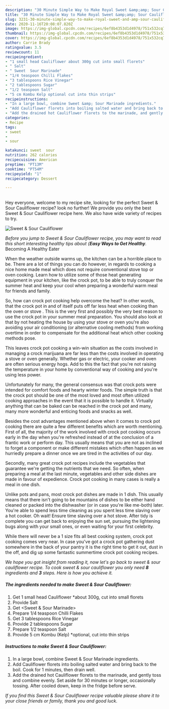 ```yaml
---
description: "30 Minute Simple Way to Make Royal Sweet &amp;amp; Sour Cauliflower"
title: "30 Minute Simple Way to Make Royal Sweet &amp;amp; Sour Cauliflower"
slug: 3231-30-minute-simple-way-to-make-royal-sweet-and-amp-sour-cauliflower
date: 2020-11-16T20:08:07.820Z
image: https://img-global.cpcdn.com/recipes/6ef8b4353d1d4978/751x532cq70/sweet-sour-cauliflower-recipe-main-photo.jpg
thumbnail: https://img-global.cpcdn.com/recipes/6ef8b4353d1d4978/751x532cq70/sweet-sour-cauliflower-recipe-main-photo.jpg
cover: https://img-global.cpcdn.com/recipes/6ef8b4353d1d4978/751x532cq70/sweet-sour-cauliflower-recipe-main-photo.jpg
author: Carrie Brady
ratingvalue: 3.5
reviewcount: 11
recipeingredient:
- "1 small head Cauliflower about 300g cut into small florets"
- " Salt"
- " Sweet  Sour Marinade"
- "1/4 teaspoon Chilli Flakes"
- "3 tablespoons Rice Vinegar"
- "2 tablespoons Sugar"
- "1/2 teaspoon Salt"
- "5 cm Kombu Kelp optional cut into thin strips"
recipeinstructions:
- "In a large bowl, combine Sweet &amp; Sour Marinade ingredients."
- "Add Cauliflower florets into boiling salted water and bring back to the boil. Cook for 1 minutes, then drain well."
- "Add the drained hot Cauliflower florets to the marinade, and gently toss and combine evenly. Set aside for 30 minutes or longer, occasionally tossing. After cooled down, keep in the fridge before serve."
categories:
- Recipe
tags:
- sweet
- 
- sour

katakunci: sweet  sour 
nutrition: 262 calories
recipecuisine: American
preptime: "PT13M"
cooktime: "PT54M"
recipeyield: "1"
recipecategory: Dessert

---
```

<br>
Hey everyone, welcome to my recipe site, looking for the perfect Sweet &amp; Sour Cauliflower recipe? look no further! We provide you only the best Sweet &amp; Sour Cauliflower recipe here. We also have wide variety of recipes to try.
<br>


![Sweet &amp; Sour Cauliflower](https://img-global.cpcdn.com/recipes/6ef8b4353d1d4978/751x532cq70/sweet-sour-cauliflower-recipe-main-photo.jpg)

<i>Before you jump to Sweet &amp; Sour Cauliflower recipe, you may want to read this short interesting healthy tips about {<strong>Easy Ways to Get Healthy</strong>.</i>
Becoming A Healthy Eater


When the weather outside warms up, the kitchen can be a horrible place to be. There are a lot of things you can do however, in regards to cooking a nice home made meal which does not require conventional stove top or oven cooking. Learn how to utilize some of those heat generating equipment in your kitchen, like the crock pot, to be able to truly conquer the summer heat and keep your cool when preparing a wonderful warm meal for friends and family.

So, how can crock pot cooking help overcome the heat? In other words, that the crock pot in and of itself puts off far less heat when cooking than the oven or stove . This is the very first and possibly the very best reason to use the crock pot in your summer meal preparation. You should also look at that by not heating the house by using your stove or oven you're also avoiding your air conditioning (or alternative cooling methods) from working overtime in order to compensate for the additional heat which other cooking methods pose.

This leaves crock pot cooking a win-win situation as the costs involved in managing a crock marijuana are far less than the costs involved in operating a stove or oven generally. Whether gas or electric, your cooker and oven are often serious energy hogs. Add to this the fact that you're not raising the temperature in your home by conventional way of cooking and you're using less power.

Unfortunately for many, the general consensus was that crock pots were intended for comfort foods and hearty winter foods.  The simple truth is that the crock pot should be one of the most loved and most often utilized cooking approaches in the event that it is possible to handle it.  Virtually anything that can be baked can be reached in the crock pot and many, many more wonderful and enticing foods and snacks as well.



Besides the cost advantages mentioned above when it comes to crock pot cooking there are quite a few different benefits which are worth mentioning. First of all, the majority of the work involved with crock pot cooking occurs early in the day when you're refreshed instead of at the conclusion of a frantic work or perform day. This usually means that you are not as inclined to forget a component or make different mistakes which often happen as we hurriedly prepare a dinner once we are tired in the activities of our day.

Secondly, many great crock pot recipes include the vegetables that guarantee we're getting the nutrients that we need. So often, when preparing a meal at the last minute, vegetables and other side dishes are made in favour of expedience. Crock pot cooking in many cases is really a meal in one dish.

 Unlike pots and pans, most crock pot dishes are made in 1 dish. This usually means that there isn't going to be mountains of dishes to be either hand cleaned or packed into the dishwasher (or in case you're like me-both) later. You're able to spend less time cleaning as you spent less time slaving over a hot cooker. Oh wait! Ensure time slaving over a hot stove. After tidy is complete you can get back to enjoying the sun set, pursuing the lightening bugs along with your small ones, or even waiting for your first celebrity.

While there will never be a 1 size fits all best cooking system, crock pot cooking comes very near. In case you've got a crock pot gathering dust somewhere in the back of your pantry it is the right time to get it out, dust in the off, and dig up some fantastic summertime crock pot cooking recipes.


<i>We hope you got insight from reading it, now let's go back to sweet &amp; sour cauliflower recipe. To cook sweet &amp; sour cauliflower you only need <strong>8</strong> ingredients and <strong>3</strong> steps. Here is how you achieve it.
</i>

##### The ingredients needed to make Sweet &amp; Sour Cauliflower:

1. Get 1 small head Cauliflower *about 300g, cut into small florets
1. Provide  Salt
1. Get  &lt;Sweet &amp; Sour Marinade&gt;
1. Prepare 1/4 teaspoon Chilli Flakes
1. Get 3 tablespoons Rice Vinegar
1. Provide 2 tablespoons Sugar
1. Prepare 1/2 teaspoon Salt
1. Provide 5 cm Kombu (Kelp) *optional, cut into thin strips


##### Instructions to make Sweet &amp; Sour Cauliflower:

1. In a large bowl, combine Sweet &amp; Sour Marinade ingredients.
1. Add Cauliflower florets into boiling salted water and bring back to the boil. Cook for 1 minutes, then drain well.
1. Add the drained hot Cauliflower florets to the marinade, and gently toss and combine evenly. Set aside for 30 minutes or longer, occasionally tossing. After cooled down, keep in the fridge before serve.




<i>If you find this Sweet &amp; Sour Cauliflower recipe valuable please share it to your close friends or family, thank you and good luck.</i>
